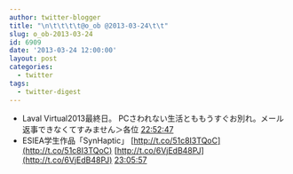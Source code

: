 ```yaml
---
author: twitter-blogger
title: "\n\t\t\t\t@o_ob @2013-03-24\t\t"
slug: o_ob-2013-03-24
id: 6909
date: '2013-03-24 12:00:00'
layout: post
categories:
  - twitter
tags:
  - twitter-digest
---
```


*   Laval Virtual2013最終日。 PCさわれない生活とももうすぐお別れ。メール返事できなくてすみません＞各位 [22:52:47](http://twitter.com/o_ob/statuses/315823510872264705)
*   ESIEA学生作品「SynHaptic」 [http://t.co/51c8I3TQoC](http://t.co/51c8I3TQoC) [http://t.co/6VjEdB48PJ](http://t.co/6VjEdB48PJ) [23:05:57](http://twitter.com/o_ob/statuses/315826824611504129)